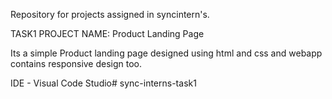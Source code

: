 Repository for projects assigned in syncintern's.

TASK1 PROJECT NAME: Product Landing Page

 Its a simple Product landing page designed using html and css and webapp contains responsive design too.

 IDE - Visual Code Studio# sync-interns-task1
